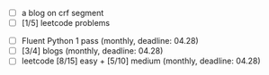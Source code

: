 <!-- weekly -->
- [ ] a blog on crf segment
- [ ] [1/5] leetcode problems

<!-- monthly -->
- [ ] Fluent Python 1 pass (monthly, deadline: 04.28)
- [ ] [3/4] blogs (monthly, deadline: 04.28)
- [ ] leetcode [8/15] easy + [5/10] medium (monthly, deadline: 04.28)
